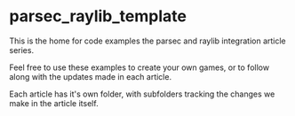 # parsec_raylib_template

This is the home for code examples the parsec and raylib integration article series.

Feel free to use these examples to create your own games, or to follow along with the updates made in each article.

Each article has it's own folder, with subfolders tracking the changes we make in the article itself.
